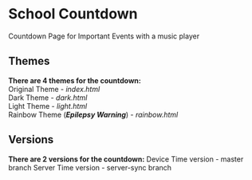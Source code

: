 # School Countdown
Countdown Page for Important Events with a music player

## Themes
**There are 4 themes for the countdown:**  
Original Theme - _index.html_  
Dark Theme - _dark.html_  
Light Theme - _light.html_  
Rainbow Theme (***Epilepsy Warning***) - _rainbow.html_  

## Versions
**There are 2 versions for the countdown:**
Device Time version - master branch
Server Time version - server-sync branch
